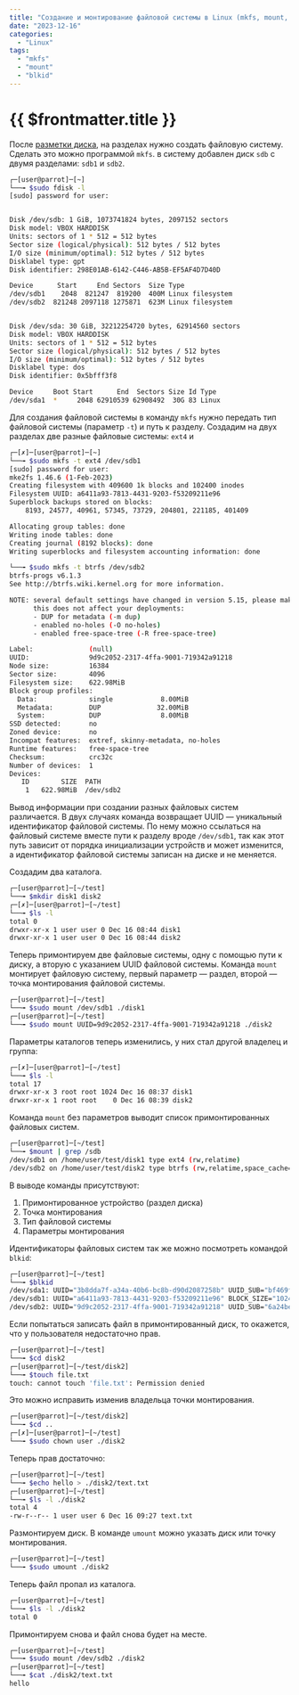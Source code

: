 ```yaml
---
title: "Создание и монтирование файловой системы в Linux (mkfs, mount, blkid)"
date: "2023-12-16"
categories:
  - "Linux"
tags:
  - "mkfs"
  - "mount"
  - "blkid"
---
```


# {{ $frontmatter.title }}

После [разметки диска](linux-fdisk.md), на разделах нужно создать файловую систему. Сделать это можно программой `mkfs`. в систему добавлен диск `sdb` с двумя разделами: `sdb1` и `sdb2`.

```bash
┌─[user@parrot]─[~]
└──╼ $sudo fdisk -l
[sudo] password for user: 


Disk /dev/sdb: 1 GiB, 1073741824 bytes, 2097152 sectors
Disk model: VBOX HARDDISK   
Units: sectors of 1 * 512 = 512 bytes
Sector size (logical/physical): 512 bytes / 512 bytes
I/O size (minimum/optimal): 512 bytes / 512 bytes
Disklabel type: gpt
Disk identifier: 298E01AB-6142-C446-AB5B-EF5AF4D7D40D

Device      Start     End Sectors  Size Type
/dev/sdb1    2048  821247  819200  400M Linux filesystem
/dev/sdb2  821248 2097118 1275871  623M Linux filesystem


Disk /dev/sda: 30 GiB, 32212254720 bytes, 62914560 sectors
Disk model: VBOX HARDDISK   
Units: sectors of 1 * 512 = 512 bytes
Sector size (logical/physical): 512 bytes / 512 bytes
I/O size (minimum/optimal): 512 bytes / 512 bytes
Disklabel type: dos
Disk identifier: 0x5bfff3f8

Device     Boot Start      End  Sectors Size Id Type
/dev/sda1  *     2048 62910539 62908492  30G 83 Linux
```

Для создания файловой системы в команду `mkfs` нужно передать тип файловой системы (параметр `-t`) и путь к разделу. Создадим на двух разделах две разные файловые системы: `ext4` и 

```bash
┌─[✗]─[user@parrot]─[~]
└──╼ $sudo mkfs -t ext4 /dev/sdb1
[sudo] password for user: 
mke2fs 1.46.6 (1-Feb-2023)
Creating filesystem with 409600 1k blocks and 102400 inodes
Filesystem UUID: a6411a93-7813-4431-9203-f53209211e96
Superblock backups stored on blocks: 
	8193, 24577, 40961, 57345, 73729, 204801, 221185, 401409

Allocating group tables: done                            
Writing inode tables: done                            
Creating journal (8192 blocks): done
Writing superblocks and filesystem accounting information: done 
```

```bash
└──╼ $sudo mkfs -t btrfs /dev/sdb2
btrfs-progs v6.1.3 
See http://btrfs.wiki.kernel.org for more information.

NOTE: several default settings have changed in version 5.15, please make sure
      this does not affect your deployments:
      - DUP for metadata (-m dup)
      - enabled no-holes (-O no-holes)
      - enabled free-space-tree (-R free-space-tree)

Label:              (null)
UUID:               9d9c2052-2317-4ffa-9001-719342a91218
Node size:          16384
Sector size:        4096
Filesystem size:    622.98MiB
Block group profiles:
  Data:             single            8.00MiB
  Metadata:         DUP              32.00MiB
  System:           DUP               8.00MiB
SSD detected:       no
Zoned device:       no
Incompat features:  extref, skinny-metadata, no-holes
Runtime features:   free-space-tree
Checksum:           crc32c
Number of devices:  1
Devices:
   ID        SIZE  PATH
    1   622.98MiB  /dev/sdb2
```

Вывод информации при создании разных файловых систем различается. В двух случаях команда возвращает UUID — уникальный идентификатор файловой системы. По нему можно ссылаться на файловый системе вместе пути к разделу вроде `/dev/sdb1`, так как этот путь зависит от порядка инициализации устройств и может изменится, а идентификатор файловой системы записан на диске и не меняется.

Создадим два каталога. 

```bash
┌─[user@parrot]─[~/test]
└──╼ $mkdir disk1 disk2
┌─[✗]─[user@parrot]─[~/test]
└──╼ $ls -l
total 0
drwxr-xr-x 1 user user 0 Dec 16 08:44 disk1
drwxr-xr-x 1 user user 0 Dec 16 08:44 disk2

```


Теперь примонтируем две файловые системы, одну с помощью пути к диску, а вторую с указанием UUID файловой системы. Команда `mount` монтирует файловую систему, первый параметр — раздел, второй — точка монтирования файловой системы.


```bash
┌─[user@parrot]─[~/test]
└──╼ $sudo mount /dev/sdb1 ./disk1
┌─[user@parrot]─[~/test]
└──╼ $sudo mount UUID=9d9c2052-2317-4ffa-9001-719342a91218 ./disk2
```

Параметры каталогов теперь изменились, у них стал другой владелец и группа:

```bash
┌─[✗]─[user@parrot]─[~/test]
└──╼ $ls -l
total 17
drwxr-xr-x 3 root root 1024 Dec 16 08:37 disk1
drwxr-xr-x 1 root root    0 Dec 16 08:39 disk2
```

Команда `mount` без параметров выводит список примонтированных файловых систем.

```bash
┌─[user@parrot]─[~/test]
└──╼ $mount | grep /sdb
/dev/sdb1 on /home/user/test/disk1 type ext4 (rw,relatime)
/dev/sdb2 on /home/user/test/disk2 type btrfs (rw,relatime,space_cache=v2,subvolid=5,subvol=/)
```

В выводе команды присутствуют:

1. Примонтированное устройство (раздел диска)
2. Точка монтирования
3. Тип файловой системы
4. Параметры монтирования

Идентификаторы файловых систем так же можно посмотреть командой `blkid`:

```bash
┌─[user@parrot]─[~/test]
└──╼ $blkid
/dev/sda1: UUID="3b8dda7f-a34a-40b6-bc8b-d90d2087258b" UUID_SUB="bf469f0b-dc85-4689-8612-8960300d1402" BLOCK_SIZE="4096" TYPE="btrfs" PARTUUID="5bfff3f8-01"
/dev/sdb1: UUID="a6411a93-7813-4431-9203-f53209211e96" BLOCK_SIZE="1024" TYPE="ext4" PARTUUID="64e9d72b-4c96-ab44-ba49-78f5df5d3b94"
/dev/sdb2: UUID="9d9c2052-2317-4ffa-9001-719342a91218" UUID_SUB="6a24be71-65e3-4207-92f6-6d47736422e0" BLOCK_SIZE="4096" TYPE="btrfs" PARTUUID="9ed5870c-444d-7146-8623-8c99d2015cdb"
```

Если попытаться записать файл в примонтированный диск, то окажется, что у пользователя недостаточно прав.

```bash
┌─[user@parrot]─[~/test]
└──╼ $cd disk2
┌─[user@parrot]─[~/test/disk2]
└──╼ $touch file.txt
touch: cannot touch 'file.txt': Permission denied
```

Это можно исправить изменив владельца точки монтирования.

```bash
┌─[user@parrot]─[~/test/disk2]
└──╼ $cd ..
┌─[✗]─[user@parrot]─[~/test]
└──╼ $sudo chown user ./disk2
```

Теперь прав достаточно:

```bash
┌─[user@parrot]─[~/test]
└──╼ $echo hello > ./disk2/text.txt
┌─[user@parrot]─[~/test]
└──╼ $ls -l ./disk2
total 4
-rw-r--r-- 1 user user 6 Dec 16 09:27 text.txt
```

Размонтируем диск. В команде `umount` можно указать диск или точку монтирования.

```bash
┌─[user@parrot]─[~/test]
└──╼ $sudo umount ./disk2
```

Теперь файл пропал из каталога.

```bash
┌─[user@parrot]─[~/test]
└──╼ $ls -l ./disk2
total 0
```

Примонтируем снова и файл снова будет на месте.

```bash
┌─[user@parrot]─[~/test]
└──╼ $sudo mount /dev/sdb2 ./disk2
┌─[user@parrot]─[~/test]
└──╼ $cat ./disk2/text.txt 
hello
```
